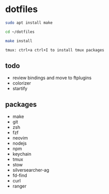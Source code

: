 # dotfiles

```zsh
sudo apt install make

cd ~/dotfiles

make install

tmux: ctrl+a ctrl+I to install tmux packages
```

## todo

- review bindings and move to ftplugins
- colorizer
- startify

## packages

- make
- git
- zsh
- fzf
- neovim
- nodejs
- npm
- keychain
- tmux
- stow
- silversearcher-ag
- fd-find
- curl
- ranger
